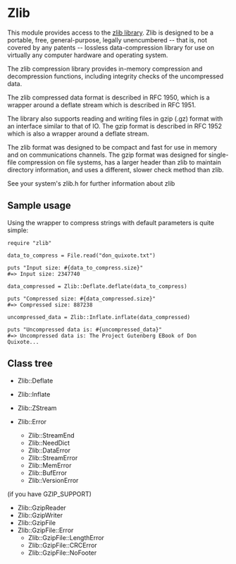 # Zlib

This module provides access to the [zlib library](http://zlib.net). Zlib is
designed to be a portable, free, general-purpose, legally unencumbered -- that
is, not covered by any patents -- lossless data-compression library for use on
virtually any computer hardware and operating system.

The zlib compression library provides in-memory compression and decompression
functions, including integrity checks of the uncompressed data.

The zlib compressed data format is described in RFC 1950, which is a wrapper
around a deflate stream which is described in RFC 1951.

The library also supports reading and writing files in gzip (.gz) format with
an interface similar to that of IO. The gzip format is described in RFC 1952
which is also a wrapper around a deflate stream.

The zlib format was designed to be compact and fast for use in memory and on
communications channels. The gzip format was designed for single-file
compression on file systems, has a larger header than zlib to maintain
directory information, and uses a different, slower check method than zlib.

See your system's zlib.h for further information about zlib

## Sample usage

Using the wrapper to compress strings with default parameters is quite simple:

    require "zlib"

    data_to_compress = File.read("don_quixote.txt")

    puts "Input size: #{data_to_compress.size}"
    #=> Input size: 2347740

    data_compressed = Zlib::Deflate.deflate(data_to_compress)

    puts "Compressed size: #{data_compressed.size}"
    #=> Compressed size: 887238

    uncompressed_data = Zlib::Inflate.inflate(data_compressed)

    puts "Uncompressed data is: #{uncompressed_data}"
    #=> Uncompressed data is: The Project Gutenberg EBook of Don Quixote...

## Class tree

*   Zlib::Deflate

*   Zlib::Inflate
*   Zlib::ZStream
*   Zlib::Error
    *   Zlib::StreamEnd
    *   Zlib::NeedDict
    *   Zlib::DataError
    *   Zlib::StreamError
    *   Zlib::MemError
    *   Zlib::BufError
    *   Zlib::VersionError



(if you have GZIP_SUPPORT)

*   Zlib::GzipReader
*   Zlib::GzipWriter
*   Zlib::GzipFile
*   Zlib::GzipFile::Error
    *   Zlib::GzipFile::LengthError
    *   Zlib::GzipFile::CRCError
    *   Zlib::GzipFile::NoFooter
